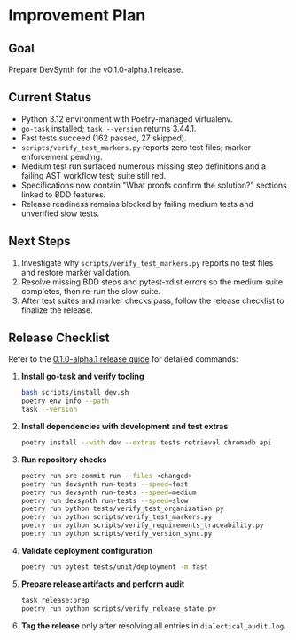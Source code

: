 # Improvement Plan

## Goal
Prepare DevSynth for the v0.1.0-alpha.1 release.

## Current Status
- Python 3.12 environment with Poetry-managed virtualenv.
- `go-task` installed; `task --version` returns 3.44.1.
- Fast tests succeed (162 passed, 27 skipped).
- `scripts/verify_test_markers.py` reports zero test files; marker enforcement pending.
- Medium test run surfaced numerous missing step definitions and a failing AST workflow test; suite still red.
- Specifications now contain "What proofs confirm the solution?" sections linked to BDD features.
- Release readiness remains blocked by failing medium tests and unverified slow tests.

## Next Steps
1. Investigate why `scripts/verify_test_markers.py` reports no test files and restore marker validation.
2. Resolve missing BDD steps and pytest-xdist errors so the medium suite completes, then re-run the slow suite.
3. After test suites and marker checks pass, follow the release checklist to finalize the release.

## Release Checklist
Refer to the [0.1.0-alpha.1 release guide](release/0.1.0-alpha.1.md) for detailed commands:

1. **Install go-task and verify tooling**
   ```bash
   bash scripts/install_dev.sh
   poetry env info --path
   task --version
   ```
2. **Install dependencies with development and test extras**
   ```bash
   poetry install --with dev --extras tests retrieval chromadb api
   ```
3. **Run repository checks**
   ```bash
   poetry run pre-commit run --files <changed>
   poetry run devsynth run-tests --speed=fast
   poetry run devsynth run-tests --speed=medium
   poetry run devsynth run-tests --speed=slow
   poetry run python tests/verify_test_organization.py
   poetry run python scripts/verify_test_markers.py
   poetry run python scripts/verify_requirements_traceability.py
   poetry run python scripts/verify_version_sync.py
   ```
4. **Validate deployment configuration**
   ```bash
   poetry run pytest tests/unit/deployment -m fast
   ```
5. **Prepare release artifacts and perform audit**
   ```bash
   task release:prep
   poetry run python scripts/verify_release_state.py
   ```
6. **Tag the release** only after resolving all entries in `dialectical_audit.log`.
